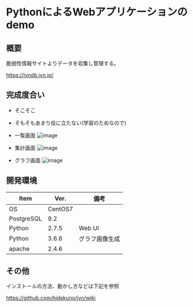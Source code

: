 PythonによるWebアプリケーションのdemo
=================
## 概要
脆弱性情報サイトよりデータを収集し管理する。

https://jvndb.jvn.jp/

## 完成度合い
- そこそこ
- そもそもあまり役に立たない(学習のためなので)

- 一覧画面
![image](https://user-images.githubusercontent.com/22115777/47280336-dec3e100-d610-11e8-8b86-3c86231b225a.png)
- 集計画面
![image](https://user-images.githubusercontent.com/4899700/47139528-fb050c80-d2f6-11e8-8427-eeb267a43f9f.png)
- グラフ画面
![image](https://user-images.githubusercontent.com/4899700/47139788-a4e49900-d2f7-11e8-9301-10630a7536f0.png)

## 開発環境
| Item   | Ver. |備考|
|--------|--------|--------|
| OS     | CentOS7 | |
| PostgreSQL   | 9.2||
| Python   | 2.7.5|Web UI|
| Python   | 3.6.6|グラフ画像生成|
| apache   | 2.4.6||

## その他
インストールの方法、動かし方などは下記を参照

https://github.com/hidekuno/jvn/wiki
